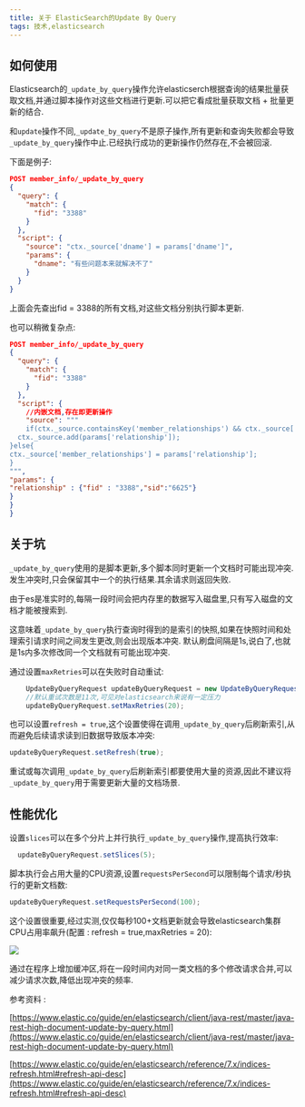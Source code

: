 ```yaml
---
title: 关于 ElasticSearch的Update By Query
tags: 技术,elasticsearch
---
```


## 如何使用
Elasticsearch的`_update_by_query`操作允许elasticserch根据查询的结果批量获取文档,并通过脚本操作对这些文档进行更新.可以把它看成批量获取文档 + 批量更新的结合.

和`update`操作不同,`_update_by_query`不是原子操作,所有更新和查询失败都会导致`_update_by_query`操作中止.已经执行成功的更新操作仍然存在,不会被回滚.

下面是例子:

```json
POST member_info/_update_by_query
{
  "query": {
    "match": {
      "fid": "3388"
    }
  },
  "script": {
    "source": "ctx._source['dname'] = params['dname']",
    "params": {
      "dname": "有些问题本来就解决不了"
    }
  }
}
```

上面会先查出fid = 3388的所有文档,对这些文档分别执行脚本更新.

也可以稍微复杂点:

```json
POST member_info/_update_by_query
{
  "query": {
    "match": {
      "fid": "3388"
    }
  },
  "script": {
    //内嵌文档,存在即更新操作
    "source": """
    if(ctx._source.containsKey('member_relationships') && ctx._source['member_relationships'].size() > 0 )    {
  ctx._source.add(params['relationship']);
}else{
ctx._source['member_relationships'] = params['relationship'];
}
""",
"params": {
"relationship" : {"fid" : "3388","sid":"6625"}
}
}
}
```

## 关于坑
`_update_by_query`使用的是脚本更新,多个脚本同时更新一个文档时可能出现冲突.发生冲突时,只会保留其中一个的执行结果.其余请求则返回失败.

由于es是准实时的,每隔一段时间会把内存里的数据写入磁盘里,只有写入磁盘的文档才能被搜索到.

这意味着`_update_by_query`执行查询时得到的是索引的快照,如果在快照时间和处理索引请求时间之间发生更改,则会出现版本冲突.
默认刷盘间隔是1s,说白了,也就是1s内多次修改同一个文档就有可能出现冲突.

通过设置`maxRetries`可以在失败时自动重试:

```java
	UpdateByQueryRequest updateByQueryRequest = new UpdateByQueryRequest(index);
    //默认重试次数是11次,可见对elasticsearch来说有一定压力
	updateByQueryRequest.setMaxRetries(20);
```

也可以设置`refresh = true`,这个设置使得在调用`_update_by_query`后刷新索引,从而避免后续请求读到旧数据导致版本冲突:

```java
updateByQueryRequest.setRefresh(true);
```

重试或每次调用`_update_by_query`后刷新索引都要使用大量的资源,因此不建议将`_update_by_query`用于需要更新大量的文档场景.



## 性能优化

设置`slices`可以在多个分片上并行执行`_update_by_query`操作,提高执行效率:

```java
  updateByQueryRequest.setSlices(5);
```

脚本执行会占用大量的CPU资源,设置`requestsPerSecond`可以限制每个请求/秒执行的更新文档数:

```java
updateByQueryRequest.setRequestsPerSecond(100);
```
这个设置很重要,经过实测,仅仅每秒100+文档更新就会导致elasticsearch集群CPU占用率飙升(配置 : refresh = true,maxRetries = 20):

![](https://gitee.com/minagamiyuki/picgo-gitee/raw/master/images/Unknown.png)


通过在程序上增加缓冲区,将在一段时间内对同一类文档的多个修改请求合并,可以减少请求次数,降低出现冲突的频率.




参考资料 :



[https://www.elastic.co/guide/en/elasticsearch/client/java-rest/master/java-rest-high-document-update-by-query.html](https://www.elastic.co/guide/en/elasticsearch/client/java-rest/master/java-rest-high-document-update-by-query.html)



[https://www.elastic.co/guide/en/elasticsearch/reference/7.x/indices-refresh.html#refresh-api-desc](https://www.elastic.co/guide/en/elasticsearch/reference/7.x/indices-refresh.html#refresh-api-desc)
